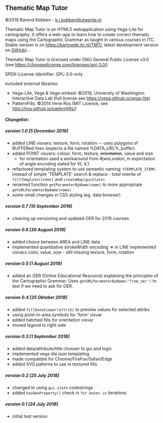 ## Thematic Map Tutor


©2019 Barend Köbben - <a href="mailto:b.j.kobben@utwente.nl">b.j.kobben@utwente.nl</a> 

Thematic Map Tutor is an HTML5 webapplication using  Vega-Lite for cartography. It offers a web-app to learn how to create correct thematic maps using the Cartographic Grammar as taught in various courses in ITC.
Stable version is on <https://kartoweb.itc.nl/TMT/>, latest development version on [GitHub](https://github.com/kobben/TMT))...

Thematic Map Tutor is licensed under GNU General Public License v3.0 (see https://choosealicense.com/licenses/gpl-3.0/)

SPDX-License-Identifier: GPL-3.0-only

Included external libraries:

* Vega-Lite, Vega & Vega-embed: ©2019, University of Washington Interactive Data Lab (full license see https://vega.github.io/vega-lite)
* PatternFills: ©2014 Irene Ros (MIT License, see http://iros.github.io/patternfills/)


#### Changelist:
##### version 1.0 [5 December 2019]
* added LINE visvars: texture, form, rotation -- uses polygons of BUFFERed lines (expects a file named %DATA_URL%_buffer).
* added POINT visvars: colour, form, texture, ~~orientation~~, value and size
  - for orientation used a workaround from #jwoLondon, in expectation of angle encoding slated for VL 4.1.
* refactored templating system to use semantic naming: `%TEMPLATE_ITEM%` instead of simple 'TEMPLATE' search & replace - total rewrite of `fillTemplate(items)` and `createMap(guiState)`
* renamed function `getParameterByName(name)` to more appropriate `getURLParameterByName(name)`  
* some small changes in CSS styling (eg. data browser)
##### version 0.7 [10 September 2019]
* cleaning up versioning and updated OER for 2019 courses
##### version 0.6 [30 August 2019]
* added choice between AREA and LINE data
* implemented quantitative strokeWidth encoding
  => in LINE implemented visvars color, value, size - still missing texture, form, rotation
##### version 0.5 [1 August 2019]
* added an OER (Online Educational Resource) explaining the principles of the Cartographic Grammar. Uses `getURLParameterByName('from_oer')` to test if we need to ask for OER.
##### version 0.4 [25 Oktober 2018]
* added `fillDataViewer(attrib)` to preview values for selected attribs
* using point-in-area symbols for 'form' visvar 
* added hatched fills for orientation visvar
* moved legend to right side
##### version 0.3 [1 September 2018]
* added data/attribute/title chooser to gui and logic 
* implemented vega-lite json templating
* made compatible for Chrome/FireFox/Safari/Edge
* added SVG patterns to use in textured fills
##### version 0.2 [25 July 2018]
* changed to using `gui.state` codestrings
* added `hasOwnProperty()` check in `for boxes in` iterations
##### version 0.1 [24 July 2018]
* initial test version